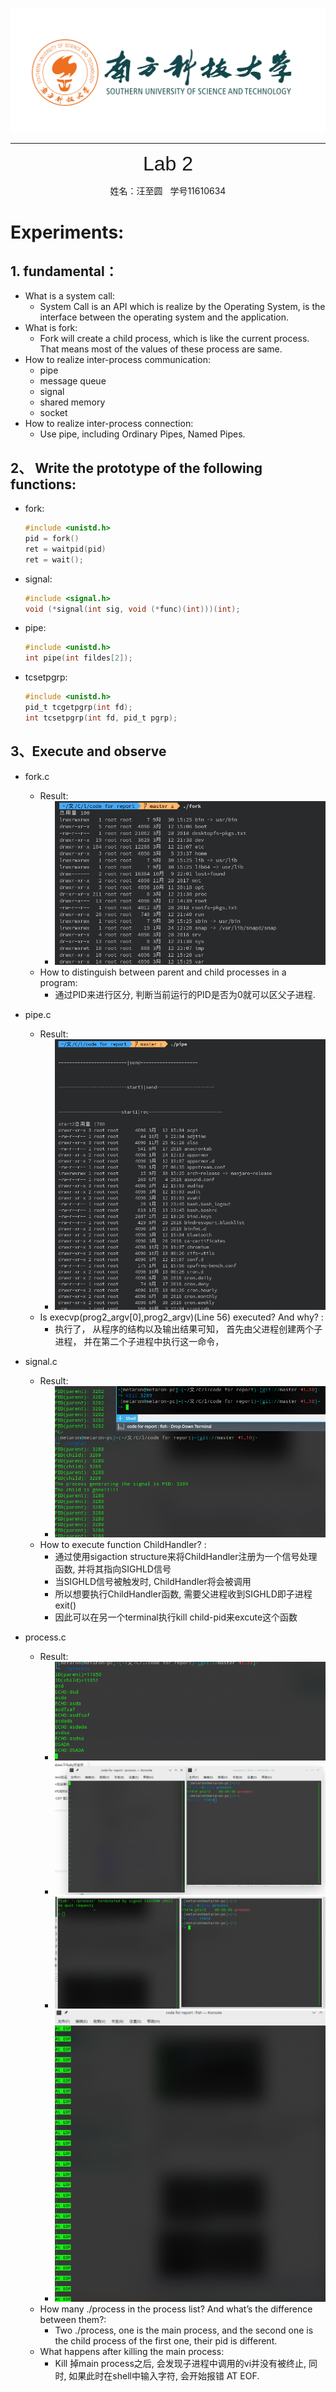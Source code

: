 ![](../_v_images/The_Logo_Of_Sustc.png)

****

<center><font face="Arial" size="6">Lab 2</font></center>
<center><p>姓名：汪至圆 &nbsp; 学号11610634</p></center>

#   Experiments:
##  1. fundamental：
*   What is a system call:
    *   System Call is an API which is realize by the Operating System, is the interface between the operating system and the application.
*   What is fork:
    *   Fork will create a child process, which is like the current process. That means most of the values of these process are same. 
*   How to realize inter-process communication:
    *   pipe
    *   message queue
    *   signal
    *   shared memory
    *   socket
*   How to realize inter-process connection:
    *   Use pipe, including Ordinary Pipes, Named Pipes.
##  2、 Write the prototype of the following functions:
*   fork:
    ``` C
    #include <unistd.h>
    pid = fork()
    ret = waitpid(pid)
    ret = wait();
    ```
*   signal:
    ``` C
    #include <signal.h>
    void (*signal(int sig, void (*func)(int)))(int);
    ```
*   pipe:
    ```C
    #include <unistd.h>
    int pipe(int fildes[2]);
    ```
*   tcsetpgrp:
    ```C
    #include <unistd.h>
    pid_t tcgetpgrp(int fd);
    int tcsetpgrp(int fd, pid_t pgrp);
    ```

##  3、Execute and observe
*   fork.c
    *   Result:
        *   ![1552399689758](_v_images/fig1.jpg)
    *   How to distinguish between parent and child processes in a program:
        *  通过PID来进行区分, 判断当前运行的PID是否为0就可以区父子进程.
                                                                             

*   pipe.c
    *   Result: 
        *   ![](_v_images/20190312225419296_1308940357.png)
    *   Is execvp(prog2_argv[0],prog2_argv)(Line 56) executed? And why? :
        *   执行了， 从程序的结构以及输出结果可知， 首先由父进程创建两个子进程， 并在第二个子进程中执行这一命令， 

*   signal.c
    *   Result:
        *   ![](_v_images/20190313213822281_522096918.png)
    *   How to execute function ChildHandler? :
        *   通过使用sigaction structure来将ChildHandler注册为一个信号处理函数, 并将其指向SIGHLD信号
        *   当SIGHLD信号被触发时, ChildHandler将会被调用
        *   所以想要执行ChildHandler函数, 需要父进程收到SIGHLD即子进程exit()
        *   因此可以在另一个terminal执行kill child-pid来excute这个函数
*   process.c
    *   Result:
        *   ![](_v_images/20190314002302195_1516697014.png)
        *   ![](_v_images/20190314002047239_1651952441.png)
        *   ![](_v_images/20190314002111101_1396314682.png)
        *   ![](_v_images/20190314002229871_591261307.png)
    *   How many ./process in the process list? And what’s the difference between them?:
        *   Two ./process, one is the main process, and the second one is the child process of the first one, their pid is different.
    *   What happens after killing the main process:
        *   Kill 掉main process之后, 会发现子进程中调用的vi并没有被终止, 同时, 如果此时在shell中输入字符, 会开始报错 AT EOF. 